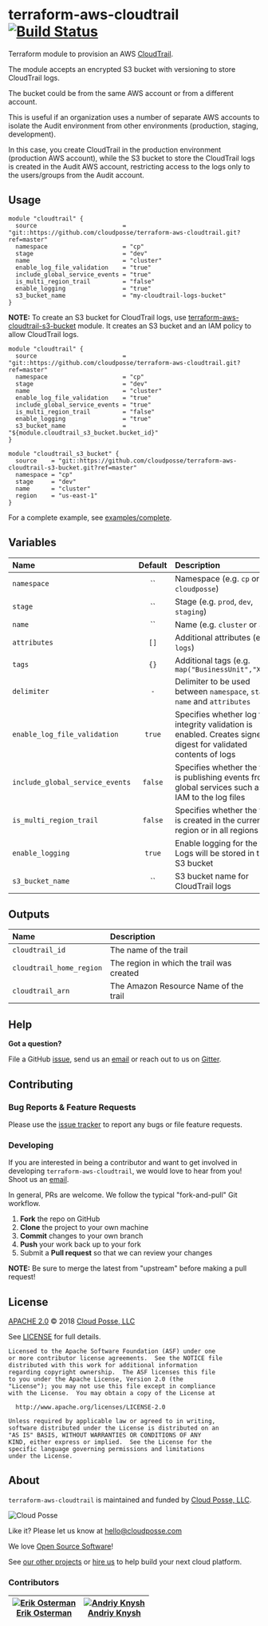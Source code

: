 # terraform-aws-cloudtrail [![Build Status](https://travis-ci.org/cloudposse/terraform-aws-cloudtrail.svg?branch=master)](https://travis-ci.org/cloudposse/terraform-aws-cloudtrail)

Terraform module to provision an AWS [CloudTrail](https://aws.amazon.com/cloudtrail/).

The module accepts an encrypted S3 bucket with versioning to store CloudTrail logs.

The bucket could be from the same AWS account or from a different account.

This is useful if an organization uses a number of separate AWS accounts to isolate the Audit environment from other environments (production, staging, development).

In this case, you create CloudTrail in the production environment (production AWS account), 
while the S3 bucket to store the CloudTrail logs is created in the Audit AWS account, restricting access to the logs only to the users/groups from the Audit account.


## Usage

```hcl
module "cloudtrail" {
  source                        = "git::https://github.com/cloudposse/terraform-aws-cloudtrail.git?ref=master"
  namespace                     = "cp"
  stage                         = "dev"
  name                          = "cluster"
  enable_log_file_validation    = "true"
  include_global_service_events = "true"
  is_multi_region_trail         = "false"
  enable_logging                = "true"
  s3_bucket_name                = "my-cloudtrail-logs-bucket"
}
```

__NOTE:__ To create an S3 bucket for CloudTrail logs, use [terraform-aws-cloudtrail-s3-bucket](https://github.com/cloudposse/terraform-aws-cloudtrail-s3-bucket) module.
It creates an S3 bucket and an IAM policy to allow CloudTrail logs.


```hcl
module "cloudtrail" {
  source                        = "git::https://github.com/cloudposse/terraform-aws-cloudtrail.git?ref=master"
  namespace                     = "cp"
  stage                         = "dev"
  name                          = "cluster"
  enable_log_file_validation    = "true"
  include_global_service_events = "true"
  is_multi_region_trail         = "false"
  enable_logging                = "true"
  s3_bucket_name                = "${module.cloudtrail_s3_bucket.bucket_id}"
}

module "cloudtrail_s3_bucket" {
  source    = "git::https://github.com/cloudposse/terraform-aws-cloudtrail-s3-bucket.git?ref=master"
  namespace = "cp"
  stage     = "dev"
  name      = "cluster"
  region    = "us-east-1"
}
```

For a complete example, see [examples/complete](examples/complete).


## Variables

|  Name                            |  Default             |  Description                                                                                       | Required |
|:---------------------------------|:--------------------:|:---------------------------------------------------------------------------------------------------|:--------:|
| `namespace`                      | ``                   | Namespace (e.g. `cp` or `cloudposse`)                                                              | Yes      |
| `stage`                          | ``                   | Stage (e.g. `prod`, `dev`, `staging`)                                                              | Yes      |
| `name`                           | ``                   | Name  (e.g. `cluster` or `app`)                                                                    | Yes      |
| `attributes`                     | `[]`                 | Additional attributes (e.g. `logs`)                                                                | No       |
| `tags`                           | `{}`                 | Additional tags  (e.g. `map("BusinessUnit","XYZ")`                                                 | No       |
| `delimiter`                      | `-`                  | Delimiter to be used between `namespace`, `stage`, `name` and `attributes`                         | No       |
| `enable_log_file_validation`     | `true`               | Specifies whether log file integrity validation is enabled. Creates signed digest for validated contents of logs    | No       |
| `include_global_service_events`  | `false`              | Specifies whether the trail is publishing events from global services such as IAM to the log files | No       |
| `is_multi_region_trail`          | `false`              | Specifies whether the trail is created in the current region or in all regions                     | No       |
| `enable_logging`                 | `true`               | Enable logging for the trail. Logs will be stored in the S3 bucket                                 | No       |
| `s3_bucket_name`                 | ``                   | S3 bucket name for CloudTrail logs                                                                 | Yes (if `enable_logging`=`true`)  |


## Outputs

| Name                      | Description                                  |
|:--------------------------|:---------------------------------------------|
| `cloudtrail_id`           | The name of the trail                        |
| `cloudtrail_home_region`  | The region in which the trail was created    |
| `cloudtrail_arn`          | The Amazon Resource Name of the trail        |



## Help

**Got a question?**

File a GitHub [issue](https://github.com/cloudposse/terraform-aws-cloudtrail/issues), send us an [email](mailto:hello@cloudposse.com) or reach out to us on [Gitter](https://gitter.im/cloudposse/).


## Contributing

### Bug Reports & Feature Requests

Please use the [issue tracker](https://github.com/cloudposse/terraform-aws-cloudtrail/issues) to report any bugs or file feature requests.

### Developing

If you are interested in being a contributor and want to get involved in developing `terraform-aws-cloudtrail`, we would love to hear from you! Shoot us an [email](mailto:hello@cloudposse.com).

In general, PRs are welcome. We follow the typical "fork-and-pull" Git workflow.

 1. **Fork** the repo on GitHub
 2. **Clone** the project to your own machine
 3. **Commit** changes to your own branch
 4. **Push** your work back up to your fork
 5. Submit a **Pull request** so that we can review your changes

**NOTE:** Be sure to merge the latest from "upstream" before making a pull request!


## License

[APACHE 2.0](LICENSE) © 2018 [Cloud Posse, LLC](https://cloudposse.com)

See [LICENSE](LICENSE) for full details.

    Licensed to the Apache Software Foundation (ASF) under one
    or more contributor license agreements.  See the NOTICE file
    distributed with this work for additional information
    regarding copyright ownership.  The ASF licenses this file
    to you under the Apache License, Version 2.0 (the
    "License"); you may not use this file except in compliance
    with the License.  You may obtain a copy of the License at

      http://www.apache.org/licenses/LICENSE-2.0

    Unless required by applicable law or agreed to in writing,
    software distributed under the License is distributed on an
    "AS IS" BASIS, WITHOUT WARRANTIES OR CONDITIONS OF ANY
    KIND, either express or implied.  See the License for the
    specific language governing permissions and limitations
    under the License.


## About

`terraform-aws-cloudtrail` is maintained and funded by [Cloud Posse, LLC][website].

![Cloud Posse](https://cloudposse.com/logo-300x69.png)


Like it? Please let us know at <hello@cloudposse.com>

We love [Open Source Software](https://github.com/cloudposse/)!

See [our other projects][community]
or [hire us][hire] to help build your next cloud platform.

  [website]: https://cloudposse.com/
  [community]: https://github.com/cloudposse/
  [hire]: https://cloudposse.com/contact/


### Contributors

| [![Erik Osterman][erik_img]][erik_web]<br/>[Erik Osterman][erik_web] | [![Andriy Knysh][andriy_img]][andriy_web]<br/>[Andriy Knysh][andriy_web] |
|-------------------------------------------------------|------------------------------------------------------------------|

  [erik_img]: http://s.gravatar.com/avatar/88c480d4f73b813904e00a5695a454cb?s=144
  [erik_web]: https://github.com/osterman/
  [andriy_img]: https://avatars0.githubusercontent.com/u/7356997?v=4&u=ed9ce1c9151d552d985bdf5546772e14ef7ab617&s=144
  [andriy_web]: https://github.com/aknysh/
